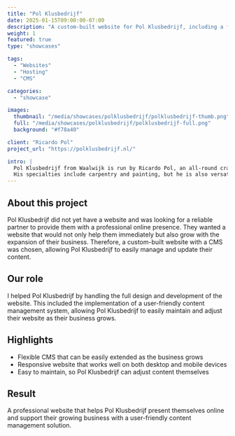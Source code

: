 ```yaml
---
title: "Pol Klusbedrijf"
date: 2025-01-15T09:00:00-07:00
description: "A custom-built website for Pol Klusbedrijf, including a flexible content management system (CMS) that grows with their business."
weight: 1
featured: true
type: "showcases"

tags:
  - "Websites"
  - "Hosting"
  - "CMS"

categories:
  - "showcase"

images:
  thumbnail: "/media/showcases/polklusbedrijf/polklusbedrijf-thumb.png"
  full: "/media/showcases/polklusbedrijf/polklusbedrijf-full.png"
  background: "#f78a40"

client: "Ricardo Pol"
project_url: "https://polklusbedrijf.nl/"

intro: |
  Pol Klusbedrijf from Waalwijk is run by Ricardo Pol, an all-round craftsman with over 15 years of experience.
  His specialties include carpentry and painting, but he is also versatile for various jobs around the house.
---
```


## About this project  
Pol Klusbedrijf did not yet have a website and was looking for a reliable partner to provide them with a professional online presence. They wanted a website that would not only help them immediately but also grow with the expansion of their business. Therefore, a custom-built website with a CMS was chosen, allowing Pol Klusbedrijf to easily manage and update their content.

## Our role  
I helped Pol Klusbedrijf by handling the full design and development of the website. This included the implementation of a user-friendly content management system, allowing Pol Klusbedrijf to easily maintain and adjust their website as their business grows.

## Highlights  
* Flexible CMS that can be easily extended as the business grows  
* Responsive website that works well on both desktop and mobile devices  
* Easy to maintain, so Pol Klusbedrijf can adjust content themselves

## Result  
A professional website that helps Pol Klusbedrijf present themselves online and support their growing business with a user-friendly content management solution.
